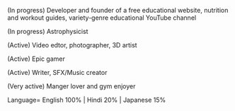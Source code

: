 (In progress) Developer and founder of a free educational website, nutrition and workout guides, variety-genre educational YouTube channel 

(In progress) Astrophysicist 

(Active) Video edtor, photographer, 3D artist

(Active) Epic gamer 

(Active) Writer, SFX/Music creator

(Very active) Manger lover and gym enjoyer

Language= English 100% | Hindi 20% | Japanese 15%


<!---
starulae/starulae is a ✨ special ✨ repository because its `README.md` (this file) appears on your GitHub profile.
You can click the Preview link to take a look at your changes.
--->
